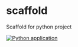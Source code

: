 # scaffold
Scaffold for python project

[![Python application](https://github.com/narinderv/scaffold/actions/workflows/main.yml/badge.svg)](https://github.com/narinderv/scaffold/actions/workflows/main.yml)
